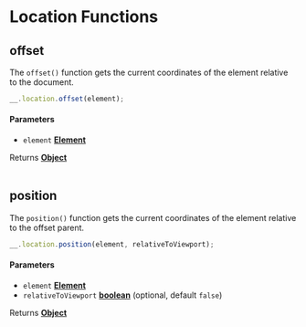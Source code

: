 # Location Functions

## offset

The `offset()` function gets the current coordinates of the element relative to the document.

```js
__.location.offset(element);
```

#### Parameters

*   `element` **[Element](https://developer.mozilla.org/docs/Web/API/Element)**

Returns **[Object](https://developer.mozilla.org/en-US/docs/Web/JavaScript/Reference/Global_Objects/Object)** 
<br>
<br>

## position

The `position()` function gets the current coordinates of the element relative to the offset parent.

```js
__.location.position(element, relativeToViewport);
```

#### Parameters

*   `element` **[Element](https://developer.mozilla.org/docs/Web/API/Element)**
*   `relativeToViewport` **[boolean](https://developer.mozilla.org/docs/Web/JavaScript/Reference/Global_Objects/Boolean)** (optional, default `false`)

Returns **[Object](https://developer.mozilla.org/en-US/docs/Web/JavaScript/Reference/Global_Objects/Object)** 
<br>
<br>
